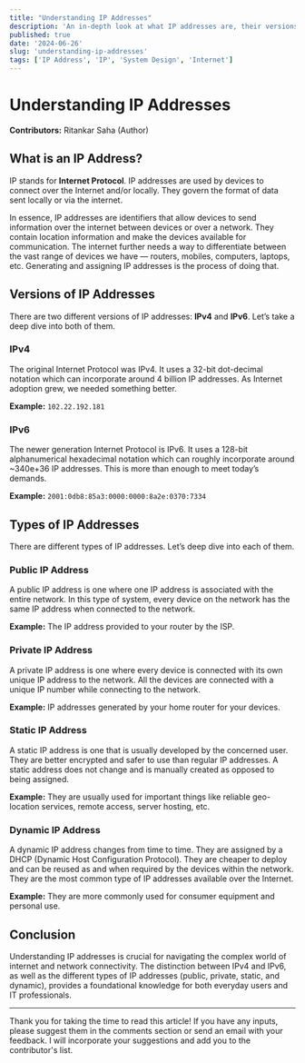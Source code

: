 ```yaml
---
title: "Understanding IP Addresses"
description: 'An in-depth look at what IP addresses are, their versions, and their types.'
published: true
date: '2024-06-26'
slug: 'understanding-ip-addresses'
tags: ['IP Address', 'IP', 'System Design', 'Internet']
---
```


# Understanding IP Addresses

**Contributors:** Ritankar Saha (Author)

## What is an IP Address?

IP stands for **Internet Protocol**. IP addresses are used by devices to connect over the Internet and/or locally. They govern the format of data sent locally or via the internet.

In essence, IP addresses are identifiers that allow devices to send information over the internet between devices or over a network. They contain location information and make the devices available for communication. The internet further needs a way to differentiate between the vast range of devices we have — routers, mobiles, computers, laptops, etc. Generating and assigning IP addresses is the process of doing that.

## Versions of IP Addresses

There are two different versions of IP addresses: **IPv4** and **IPv6**. Let’s take a deep dive into both of them.

### IPv4

The original Internet Protocol was IPv4. It uses a 32-bit dot-decimal notation which can incorporate around 4 billion IP addresses. As Internet adoption grew, we needed something better.

**Example:** `102.22.192.181`

### IPv6

The newer generation Internet Protocol is IPv6. It uses a 128-bit alphanumerical hexadecimal notation which can roughly incorporate around ~340e+36 IP addresses. This is more than enough to meet today’s demands.

**Example:** `2001:0db8:85a3:0000:0000:8a2e:0370:7334`

## Types of IP Addresses

There are different types of IP addresses. Let’s deep dive into each of them.

### Public IP Address

A public IP address is one where one IP address is associated with the entire network. In this type of system, every device on the network has the same IP address when connected to the network.

**Example:** The IP address provided to your router by the ISP.

### Private IP Address

A private IP address is one where every device is connected with its own unique IP address to the network. All the devices are connected with a unique IP number while connecting to the network.

**Example:** IP addresses generated by your home router for your devices.

### Static IP Address

A static IP address is one that is usually developed by the concerned user. They are better encrypted and safer to use than regular IP addresses. A static address does not change and is manually created as opposed to being assigned.

**Example:** They are usually used for important things like reliable geo-location services, remote access, server hosting, etc.

### Dynamic IP Address

A dynamic IP address changes from time to time. They are assigned by a DHCP (Dynamic Host Configuration Protocol). They are cheaper to deploy and can be reused as and when required by the devices within the network. They are the most common type of IP addresses available over the Internet.

**Example:** They are more commonly used for consumer equipment and personal use.

## Conclusion

Understanding IP addresses is crucial for navigating the complex world of internet and network connectivity. The distinction between IPv4 and IPv6, as well as the different types of IP addresses (public, private, static, and dynamic), provides a foundational knowledge for both everyday users and IT professionals.

---

Thank you for taking the time to read this article! If you have any inputs, please suggest them in the comments section or send an email with your feedback. I will incorporate your suggestions and add you to the contributor's list.